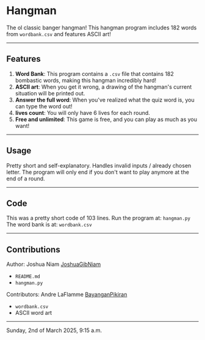 # Hangman
The ol classic banger hangman! This hangman program includes 182 words from `wordbank.csv` and features
ASCII art!

---

## Features
1. **Word Bank**: This program contains a `.csv` file that contains 182 bombastic words, 
making this hangman incredibly hard!
2. **ASCII art**: When you get it wrong, a drawing of the hangman's current situation will be printed out.
3. **Answer the full word**: When you've realized what the quiz word is, you can type the word out!
4. **lives count**: You will only have 6 lives for each round.
5. **Free and unlimited**: This game is free, and you can play as much as you want!

---

## Usage
Pretty short and self-explanatory. Handles invalid inputs / already chosen letter. The program will only
end if you don't want to play anymore at the end of a round.

---

## Code
This was a pretty short code of 103 lines.
Run the program at: `hangman.py`
The word bank is at: `wordbank.csv`

---

## Contributions
Author: Joshua Niam [JoshuaGibNiam](https://github.com/JoshuaGibNiam)
- `README.md` 
- `hangman.py`

Contributors: Andre LaFlamme [BayanganPikiran](https://github.com/BayanganPikiran)
- `wordbank.csv`
- ASCII word art
---

Sunday, 2nd of March 2025, 9:15 a.m.